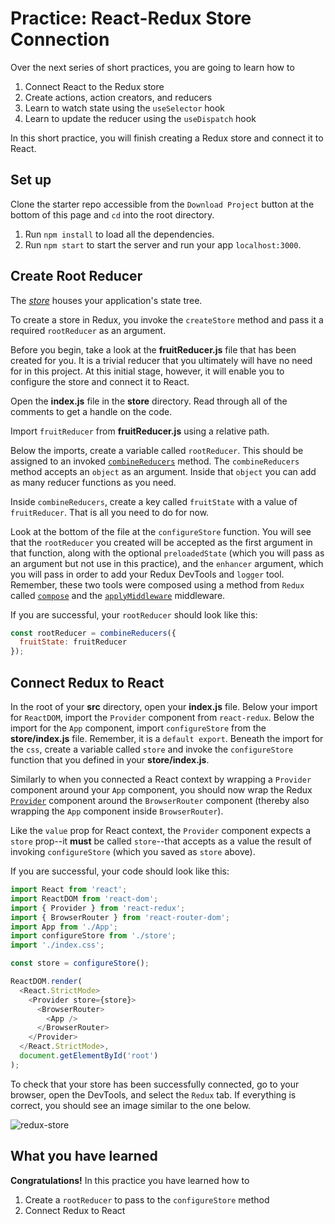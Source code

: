 # Practice: React-Redux Store Connection

Over the next series of short practices, you are going to learn how to

1. Connect React to the Redux store
2. Create actions, action creators, and reducers
3. Learn to watch state using the `useSelector` hook
4. Learn to update the reducer using the `useDispatch` hook

In this short practice, you will finish creating a Redux store and connect it to
React.

## Set up

Clone the starter repo accessible from the `Download Project` button at the
bottom of this page and `cd` into the root directory.

1. Run `npm install` to load all the dependencies.
2. Run `npm start` to start the server and run your app `localhost:3000`.

## Create Root Reducer

The [_store_][store] houses your application's state tree.

To create a store in Redux, you invoke the `createStore` method and pass it a
required `rootReducer` as an argument.

Before you begin, take a look at the __fruitReducer.js__ file that has been
created for you. It is a trivial reducer that you ultimately will have no need
for in this project. At this initial stage, however, it will enable you to
configure the store and connect it to React.

Open the __index.js__ file in the __store__ directory. Read through all of the
comments to get a handle on the code.

Import `fruitReducer` from __fruitReducer.js__ using a relative path.

Below the imports, create a variable called `rootReducer`. This should be
assigned to an invoked [`combineReducers`][combine-reducers] method. The
`combineReducers` method accepts an `object` as an argument. Inside that
`object` you can add as many reducer functions as you need.

Inside `combineReducers`, create a key called `fruitState` with a value of
`fruitReducer`. That is all you need to do for now.

Look at the bottom of the file at the `configureStore` function. You will see
that the `rootReducer` you created will be accepted as the first argument in
that function, along with the optional `preloadedState` (which you will pass as
an argument but not use in this practice), and the `enhancer` argument, which
you will pass in order to add your Redux DevTools and `logger` tool. Remember,
these two tools were composed using a method from `Redux` called
[`compose`][compose] and the [`applyMiddleware`][applymiddleware] middleware.

If you are successful, your `rootReducer` should look like this:

```js
const rootReducer = combineReducers({
  fruitState: fruitReducer
});
```

## Connect Redux to React

In the root of your __src__ directory, open your __index.js__ file. Below your
import for `ReactDOM`, import the `Provider` component from `react-redux`. Below
the import for the `App` component, import `configureStore` from the
__store/index.js__ file. Remember, it is a `default export`. Beneath the import
for the `css`, create a variable called `store` and invoke the `configureStore`
function that you defined in your __store/index.js__.

Similarly to when you connected a React context by wrapping a `Provider`
component around your `App` component, you should now wrap the Redux
[`Provider`][provider] component around the `BrowserRouter` component (thereby
also wrapping the `App` component inside `BrowserRouter`).

Like the `value` prop for React context, the `Provider` component expects a
`store` prop--it **must** be called `store`--that accepts as a value the result
of invoking `configureStore` (which you saved as `store` above).

If you are successful, your code should look like this:

```js
import React from 'react';
import ReactDOM from 'react-dom';
import { Provider } from 'react-redux';
import { BrowserRouter } from 'react-router-dom';
import App from './App';
import configureStore from './store';
import './index.css';

const store = configureStore();

ReactDOM.render(
  <React.StrictMode>
    <Provider store={store}>
      <BrowserRouter>
        <App />
      </BrowserRouter>
    </Provider>
  </React.StrictMode>,
  document.getElementById('root')
);
```

To check that your store has been successfully connected, go to your browser,
open the DevTools, and select the `Redux` tab. If everything is correct, you
should see an image similar to the one below.

![redux-store][redux-store]

## What you have learned

**Congratulations!** In this practice you have learned how to

1. Create a `rootReducer` to pass to the `configureStore` method
2. Connect Redux to React

[combine-reducers]: https://redux.js.org/api/combinereducers
[compose]: https://redux.js.org/api/compose
[applymiddleware]: https://redux.js.org/api/applymiddleware
[provider]: https://react-redux.js.org/api/provider
[redux-store]: https://appacademy-open-assets.s3.us-west-1.amazonaws.com/Modular-Curriculum/content/react-redux/topics/redux/assets/redux-devtools.png
[store]: https://redux.js.org/api/store